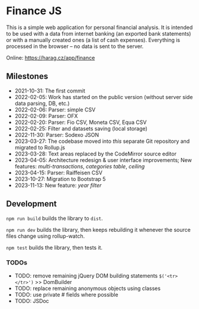 # Finance JS
This is a simple web application for personal financial analysis.
It is intended to be used with a data from internet banking (an exported bank statements)
or with a manually created ones (a list of cash expenses).
Everything is processed in the browser – no data is sent to the server.

Online: https://harag.cz/app/finance

## Milestones
- 2021-10-31: The first commit
- 2022-02-05: Work has started on the public version (without server side data parsing, DB, etc.)
- 2022-02-06: Parser: simple CSV
- 2022-02-09: Parser: OFX
- 2022-02-20: Parser: Fio CSV, Moneta CSV, Equa CSV
- 2022-02-25: Filter and datasets saving (local storage)
- 2022-11-30: Parser: Sodexo JSON
- 2023-03-27: The codebase moved into *this* separate Git repository and migrated to Rollup.js
- 2023-03-28: Text areas replaced by the CodeMirror source editor
- 2023-04-05: Architecture redesign & user interface improvements; New features: *multi-transactions*, *categories table*, *ceiling*
- 2023-04-15: Parser: Raiffeisen CSV
- 2023-10-27: Migration to Bootstrap 5
- 2023-11-13: New feature: *year filter*

## Development

`npm run build` builds the library to `dist`.

`npm run dev` builds the library, then keeps rebuilding it whenever the source files change using rollup-watch.

`npm test` builds the library, then tests it.

### TODOs
- TODO: remove remaining jQuery DOM building statements `$('<tr></tr>')` >> DomBuilder
- TODO: replace remaining anonymous objects using classes
- TODO: use private # fields where possible
- TODO: JSDoc
